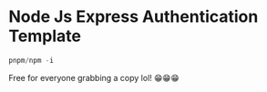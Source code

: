 # Node Js Express Authentication Template

```javascript
pnpm/npm -i  
```

Free for everyone grabbing a copy lol! 😁😁😁
